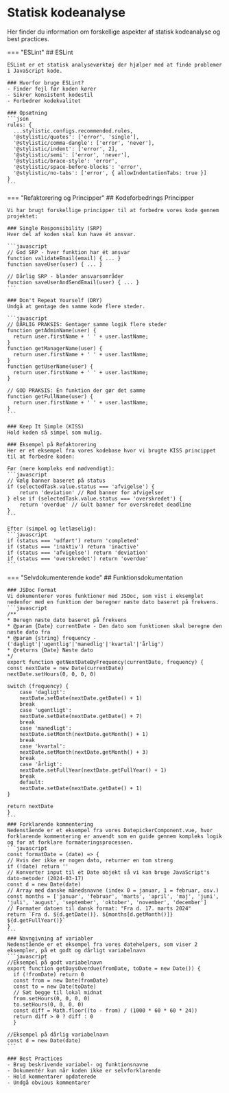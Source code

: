 # Statisk kodeanalyse

Her finder du information om forskellige aspekter af statisk kodeanalyse og best practices.

=== "ESLint"
    ## ESLint
    
    ESLint er et statisk analyseværktøj der hjælper med at finde problemer i JavaScript kode.
    
    ### Hvorfor bruge ESLint?
    - Finder fejl før koden kører
    - Sikrer konsistent kodestil
    - Forbedrer kodekvalitet
    
    ### Opsætning
    ```json
    rules: {
      ...stylistic.configs.recommended.rules,
      '@stylistic/quotes': ['error', 'single'],
      '@stylistic/comma-dangle': ['error', 'never'],
      '@stylistic/indent': ['error', 2],
      '@stylistic/semi': ['error', 'never'],
      '@stylistic/brace-style': 'error',
      '@stylistic/space-before-blocks': 'error',
      '@stylistic/no-tabs': ['error', { allowIndentationTabs: true }]
    }
    ```

=== "Refaktorering og Principper"
    ## Kodeforbedrings Principper
    
    Vi har brugt forskellige principper til at forbedre vores kode gennem projektet:

    ### Single Responsibility (SRP)
    Hver del af koden skal kun have ét ansvar.
    
    ```javascript
    // God SRP - hver funktion har ét ansvar
    function validateEmail(email) { ... }
    function saveUser(user) { ... }
    
    // Dårlig SRP - blander ansvarsområder
    function saveUserAndSendEmail(user) { ... }
    ```

    ### Don't Repeat Yourself (DRY)
    Undgå at gentage den samme kode flere steder.
    
    ```javascript
    // DÅRLIG PRAKSIS: Gentager samme logik flere steder
    function getAdminName(user) {
      return user.firstName + ' ' + user.lastName;
    }
    function getManagerName(user) {
      return user.firstName + ' ' + user.lastName;
    }
    function getUserName(user) {
      return user.firstName + ' ' + user.lastName;
    }

    // GOD PRAKSIS: Én funktion der gør det samme
    function getFullName(user) {
      return user.firstName + ' ' + user.lastName;
    }
    ```

    ### Keep It Simple (KISS)
    Hold koden så simpel som mulig.

    ### Eksempel på Refaktorering
    Her er et eksempel fra vores kodebase hvor vi brugte KISS princippet til at forbedre koden:

    Før (mere kompleks end nødvendigt):
    ```javascript
    // Vælg banner baseret på status
    if (selectedTask.value.status === 'afvigelse') {
        return 'deviation' // Rød banner for afvigelser
    } else if (selectedTask.value.status === 'overskredet') {
        return 'overdue' // Gult banner for overskredet deadline
    }
    ```

    Efter (simpel og letlæselig):
    ```javascript
    if (status === 'udført') return 'completed'
    if (status === 'inaktiv') return 'inactive'
    if (status === 'afvigelse') return 'deviation'
    if (status === 'overskredet') return 'overdue'
    ```

=== "Selvdokumenterende kode"
    ## Funktionsdokumentation
    
    
    ### JSDoc Format
    Vi dokumenterer vores funktioner med JSDoc, som vist i eksemplet nedenfor med en funktion der beregner næste dato baseret på frekvens.
    ```javascript
    /**
    * Beregn næste dato baseret på frekvens
    * @param {Date} currentDate - Den dato som funktionen skal beregne den næste dato fra
    * @param {string} frequency -('dagligt'|'ugentlig'|'manedlig'|'kvartal'|'årlig')
    * @returns {Date} Næste dato
    */
    export function getNextDateByFrequency(currentDate, frequency) {
    const nextDate = new Date(currentDate)
    nextDate.setHours(0, 0, 0, 0)

    switch (frequency) {
        case 'dagligt':
        nextDate.setDate(nextDate.getDate() + 1)
        break
        case 'ugentligt':
        nextDate.setDate(nextDate.getDate() + 7)
        break
        case 'manedligt':
        nextDate.setMonth(nextDate.getMonth() + 1)
        break
        case 'kvartal':
        nextDate.setMonth(nextDate.getMonth() + 3)
        break
        case 'årligt':
        nextDate.setFullYear(nextDate.getFullYear() + 1)
        break
        default:
        nextDate.setDate(nextDate.getDate() + 1)
    }

    return nextDate
    }
    ```
    ### Forklarende kommentering
    Nedenstående er et eksempel fra vores DatepickerComponent.vue, hvor forklarende kommentering er anvendt som en guide gennem kompleks logik og for at forklare formateringsprocessen.
    ```javascript
    const formatDate = (date) => {
    // Hvis der ikke er nogen dato, returner en tom streng
    if (!date) return ''
    // Konverter input til et Date objekt så vi kan bruge JavaScript's dato-metoder (2024-03-17)
    const d = new Date(date)
    // Array med danske månedsnavne (index 0 = januar, 1 = februar, osv.)
    const months = ['januar', 'februar', 'marts', 'april', 'maj', 'juni', 'juli', 'august', 'september', 'oktober', 'november', 'december']
    // Formater datoen til dansk format: "Fra d. 17. marts 2024"
    return `Fra d. ${d.getDate()}. ${months[d.getMonth()]} ${d.getFullYear()}`
    }
    ```
    ### Navngivning af variabler
    Nedenstående er et eksempel fra vores datehelpers, som viser 2 eksempler, på et godt og dårligt variabelnavn 
    ```javascript
    //Eksempel på godt variabelnavn
    export function getDaysOverdue(fromDate, toDate = new Date()) {
      if (!fromDate) return 0
      const from = new Date(fromDate)
      const to = new Date(toDate)
      // Sæt begge til lokal midnat
      from.setHours(0, 0, 0, 0)
      to.setHours(0, 0, 0, 0)
      const diff = Math.floor((to - from) / (1000 * 60 * 60 * 24))
      return diff > 0 ? diff : 0
      }

    //Eksempel på dårlig variabelnavn
    const d = new Date(date)
    ```
    
    ### Best Practices
    - Brug beskrivende variabel- og funktionsnavne
    - Dokumentér kun når koden ikke er selvforklarende
    - Hold kommentarer opdaterede
    - Undgå obvious kommentarer
